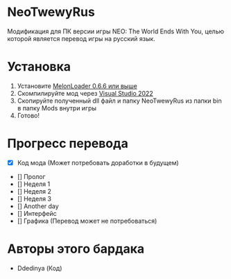 # NeoTwewyRus
Модификация для ПК версии игры NEO: The World Ends With You, целью которой является перевод игры на русский язык.
# Установка
1. Установите [MelonLoader 0.6.6 или выше](https://github.com/LavaGang/MelonLoader)
2. Скомпилируйте мод через [Visual Studio 2022](https://visualstudio.microsoft.com/vs/)
3. Скопируйте полученный dll файл и папку NeoTwewyRus из папки bin в папку Mods внутри игры
4. Готово!
# Прогресс перевода
- [x] Код мода (Может потребовать доработки в будущем)
- [] Пролог
- [] Неделя 1
- [] Неделя 2
- [] Неделя 3
- [] Another day
- [] Интерфейс
- [] Графика (Перевод может не потребоваться)
# Авторы этого бардака
- Ddedinya (Код)